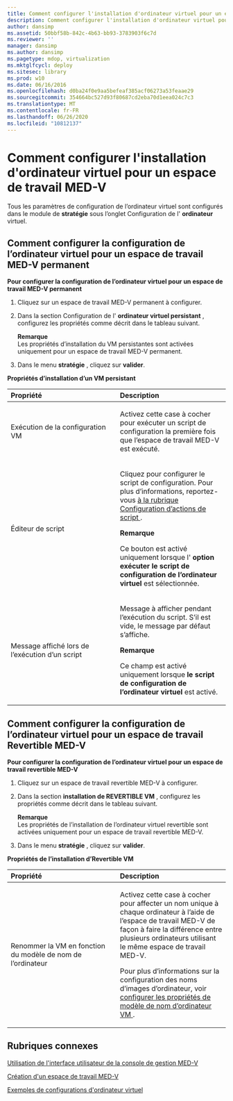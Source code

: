 ```yaml
---
title: Comment configurer l'installation d'ordinateur virtuel pour un espace de travail MED-V
description: Comment configurer l'installation d'ordinateur virtuel pour un espace de travail MED-V
author: dansimp
ms.assetid: 50bbf58b-842c-4b63-bb93-3783903f6c7d
ms.reviewer: ''
manager: dansimp
ms.author: dansimp
ms.pagetype: mdop, virtualization
ms.mktglfcycl: deploy
ms.sitesec: library
ms.prod: w10
ms.date: 06/16/2016
ms.openlocfilehash: d0ba24f0e9aa5befeaf385acf06273a53feaae29
ms.sourcegitcommit: 354664bc527d93f80687cd2eba70d1eea024c7c3
ms.translationtype: MT
ms.contentlocale: fr-FR
ms.lasthandoff: 06/26/2020
ms.locfileid: "10812137"
---
```

# Comment configurer l'installation d'ordinateur virtuel pour un espace de travail MED-V


Tous les paramètres de configuration de l’ordinateur virtuel sont configurés dans le module de **stratégie** sous l’onglet Configuration de l' **ordinateur** virtuel.

## Comment configurer la configuration de l’ordinateur virtuel pour un espace de travail MED-V permanent


**Pour configurer la configuration de l’ordinateur virtuel pour un espace de travail MED-V permanent**

1.  Cliquez sur un espace de travail MED-V permanent à configurer.

2.  Dans la section Configuration de l' **ordinateur virtuel persistant** , configurez les propriétés comme décrit dans le tableau suivant.

    **Remarque**  
    Les propriétés d’installation du VM persistantes sont activées uniquement pour un espace de travail MED-V permanent.



3.  Dans le menu **stratégie** , cliquez sur **valider**.

**Propriétés d’installation d’un VM persistant**

<table>
<colgroup>
<col width="50%" />
<col width="50%" />
</colgroup>
<thead>
<tr class="header">
<th align="left">Propriété</th>
<th align="left">Description</th>
</tr>
</thead>
<tbody>
<tr class="odd">
<td align="left"><p>Exécution de la configuration VM</p></td>
<td align="left"><p>Activez cette case à cocher pour exécuter un script de configuration la première fois que l’espace de travail MED-V est exécuté.</p></td>
</tr>
<tr class="even">
<td align="left"><p>Éditeur de script</p></td>
<td align="left"><p>Cliquez pour configurer le script de configuration. Pour plus d’informations, reportez-vous <a href="how-to-set-up-script-actions.md" data-raw-source="[How to Set Up Script Actions](how-to-set-up-script-actions.md)"> à la rubrique Configuration d’actions de script </a> .</p>
<div class="alert">
<strong>Remarque</strong><br/><p>Ce bouton est activé uniquement lorsque l' <strong> option exécuter le script de configuration de l’ordinateur virtuel </strong> est sélectionnée.</p>
</div>
<div>

</div></td>
</tr>
<tr class="odd">
<td align="left"><p>Message affiché lors de l’exécution d’un script</p></td>
<td align="left"><p>Message à afficher pendant l’exécution du script. S’il est vide, le message par défaut s’affiche.</p>
<div class="alert">
<strong>Remarque</strong><br/><p>Ce champ est activé uniquement lorsque <strong> le script de configuration de l’ordinateur virtuel </strong> est activé.</p>
</div>
<div>

</div></td>
</tr>
</tbody>
</table>



## Comment configurer la configuration de l’ordinateur virtuel pour un espace de travail Revertible MED-V


**Pour configurer la configuration de l’ordinateur virtuel pour un espace de travail revertible MED-V**

1.  Cliquez sur un espace de travail revertible MED-V à configurer.

2.  Dans la section **installation de REVERTIBLE VM** , configurez les propriétés comme décrit dans le tableau suivant.

    **Remarque**  
    Les propriétés de l’installation de l’ordinateur virtuel revertible sont activées uniquement pour un espace de travail revertible MED-V.



3.  Dans le menu **stratégie** , cliquez sur **valider**.

**Propriétés de l’installation d’Revertible VM**

<table>
<colgroup>
<col width="50%" />
<col width="50%" />
</colgroup>
<thead>
<tr class="header">
<th align="left">Propriété</th>
<th align="left">Description</th>
</tr>
</thead>
<tbody>
<tr class="odd">
<td align="left"><p>Renommer la VM en fonction du modèle de nom de l’ordinateur</p></td>
<td align="left"><p>Activez cette case à cocher pour affecter un nom unique à chaque ordinateur à l’aide de l’espace de travail MED-V de façon à faire la différence entre plusieurs ordinateurs utilisant le même espace de travail MED-V.</p>
<p>Pour plus d’informations sur la configuration des noms d’images d’ordinateur, voir <a href="how-to-configure-vm-computer-name-pattern-propertiesmedvv2.md" data-raw-source="[How to Configure VM Computer Name Pattern Properties](how-to-configure-vm-computer-name-pattern-propertiesmedvv2.md)"> configurer les propriétés de modèle de nom d’ordinateur VM </a> .</p></td>
</tr>
</tbody>
</table>



## Rubriques connexes


[Utilisation de l'interface utilisateur de la console de gestion MED-V](using-the-med-v-management-console-user-interface.md)

[Création d'un espace de travail MED-V](creating-a-med-v-workspacemedv-10-sp1.md)

[Exemples de configurations d'ordinateur virtuel](examples-of-virtual-machine-configurationsv2.md)









